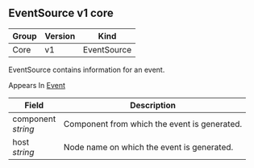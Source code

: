 ## EventSource v1 core

Group        | Version     | Kind
------------ | ---------- | -----------
Core | v1 | EventSource



EventSource contains information for an event.

<aside class="notice">
Appears In  <a href="#event-v1">Event</a> </aside>

Field        | Description
------------ | -----------
component <br /> *string*  | Component from which the event is generated.
host <br /> *string*  | Node name on which the event is generated.

